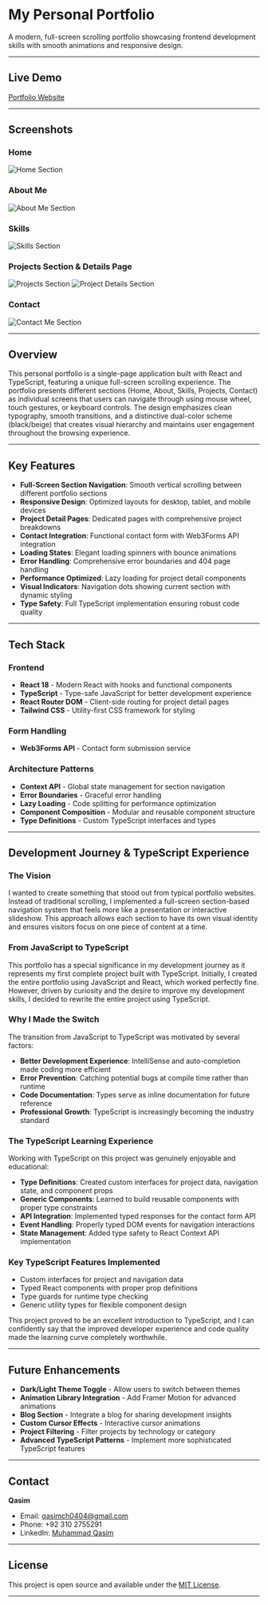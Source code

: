 # My Personal Portfolio

A modern, full-screen scrolling portfolio showcasing frontend development skills with smooth animations and responsive design.

---

## Live Demo

[Portfolio Website](https://qasim-dev-portfolio.vercel.app/)

---

## Screenshots

### Home  
![Home Section](./public/Home.png)  

### About Me 
![About Me Section](./public/AboutMe.png)  

### Skills 
![Skills Section](./public/Skills.png)  

### Projects Section & Details Page 
![Projects Section](./public/Projects.png)
![Project Details Section](./public/ProjectsDetails.png)  

### Contact 
![Contact Me Section](./public/Contact.png)

---

##  Overview

This personal portfolio is a single-page application built with React and TypeScript, featuring a unique full-screen scrolling experience. The portfolio presents different sections (Home, About, Skills, Projects, Contact) as individual screens that users can navigate through using mouse wheel, touch gestures, or keyboard controls. The design emphasizes clean typography, smooth transitions, and a distinctive dual-color scheme (black/beige) that creates visual hierarchy and maintains user engagement throughout the browsing experience.

---

##  Key Features

- **Full-Screen Section Navigation**: Smooth vertical scrolling between different portfolio sections
- **Responsive Design**: Optimized layouts for desktop, tablet, and mobile devices
- **Project Detail Pages**: Dedicated pages with comprehensive project breakdowns
- **Contact Integration**: Functional contact form with Web3Forms API integration
- **Loading States**: Elegant loading spinners with bounce animations
- **Error Handling**: Comprehensive error boundaries and 404 page handling
- **Performance Optimized**: Lazy loading for project detail components
- **Visual Indicators**: Navigation dots showing current section with dynamic styling
- **Type Safety**: Full TypeScript implementation ensuring robust code quality

---

##  Tech Stack

### Frontend
- **React 18** - Modern React with hooks and functional components
- **TypeScript** - Type-safe JavaScript for better development experience
- **React Router DOM** - Client-side routing for project detail pages
- **Tailwind CSS** - Utility-first CSS framework for styling

### Form Handling
- **Web3Forms API** - Contact form submission service

### Architecture Patterns
- **Context API** - Global state management for section navigation
- **Error Boundaries** - Graceful error handling
- **Lazy Loading** - Code splitting for performance optimization
- **Component Composition** - Modular and reusable component structure
- **Type Definitions** - Custom TypeScript interfaces and types

---

##  Development Journey & TypeScript Experience

### The Vision
I wanted to create something that stood out from typical portfolio websites. Instead of traditional scrolling, I implemented a full-screen section-based navigation system that feels more like a presentation or interactive slideshow. This approach allows each section to have its own visual identity and ensures visitors focus on one piece of content at a time.

### From JavaScript to TypeScript
This portfolio has a special significance in my development journey as it represents my first complete project built with TypeScript. Initially, I created the entire portfolio using JavaScript and React, which worked perfectly fine. However, driven by curiosity and the desire to improve my development skills, I decided to rewrite the entire project using TypeScript.

### Why I Made the Switch
The transition from JavaScript to TypeScript was motivated by several factors:
- **Better Development Experience**: IntelliSense and auto-completion made coding more efficient
- **Error Prevention**: Catching potential bugs at compile time rather than runtime
- **Code Documentation**: Types serve as inline documentation for future reference
- **Professional Growth**: TypeScript is increasingly becoming the industry standard

### The TypeScript Learning Experience
Working with TypeScript on this project was genuinely enjoyable and educational:
- **Type Definitions**: Created custom interfaces for project data, navigation state, and component props
- **Generic Components**: Learned to build reusable components with proper type constraints
- **API Integration**: Implemented typed responses for the contact form API
- **Event Handling**: Properly typed DOM events for navigation interactions
- **State Management**: Added type safety to React Context API implementation

### Key TypeScript Features Implemented
- Custom interfaces for project and navigation data
- Typed React components with proper prop definitions
- Type guards for runtime type checking
- Generic utility types for flexible component design

This project proved to be an excellent introduction to TypeScript, and I can confidently say that the improved developer experience and code quality made the learning curve completely worthwhile.

---

##  Future Enhancements

- **Dark/Light Theme Toggle** - Allow users to switch between themes
- **Animation Library Integration** - Add Framer Motion for advanced animations
- **Blog Section** - Integrate a blog for sharing development insights
- **Custom Cursor Effects** - Interactive cursor animations
- **Project Filtering** - Filter projects by technology or category
- **Advanced TypeScript Patterns** - Implement more sophisticated TypeScript features

---

##  Contact

**Qasim**
- Email: qasimch0404@gmail.com
- Phone: +92 310 2755291
- LinkedIn: [Muhammad Qasim](https://www.linkedin.com/in/muhammad-qasim-2874b5377/)

---

##  License

This project is open source and available under the [MIT License](LICENSE).

---